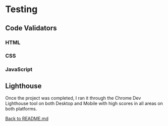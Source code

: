 # Testing

## Code Validators

### HTML

### CSS

### JavaScript

## Lighthouse

Once the project was completed, I ran it through the Chrome Dev Lighthouse tool on both Desktop and Mobile with high scores in all areas on both platforms.

<!-- INSERT LIGHTHOUSE SCREENSHOTS x2 -->

[Back to README.md](README.md)
